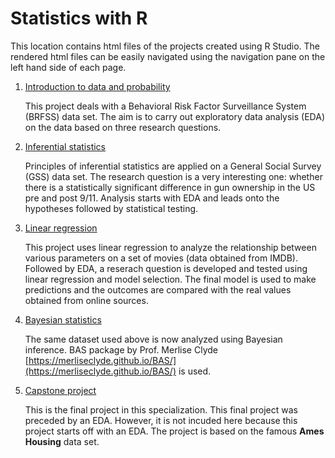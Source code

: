 # Statistics with R

This location contains html files of the projects created using R Studio. The rendered html files can be easily navigated using the navigation pane on the left hand side of each page.

1. [Introduction to data and probability](https://kushanst.github.io/statistics-with-R/intro_data_prob_project_final.html)

   This project deals with a Behavioral Risk Factor Surveillance System (BRFSS) data set. The aim is to carry out exploratory data analysis (EDA) on the data based on three research questions.
   
2. [Inferential statistics](https://kushanst.github.io/statistics-with-R/statistical_inference_with_GSS_data.html)

   Principles of inferential statistics are applied on a General Social Survey (GSS) data set. The research question is a very interesting one: whether there is a statistically significant difference in gun ownership in the US pre and post 9/11. Analysis starts with EDA and leads onto the hypotheses followed by statistical testing.  
   
3. [Linear regression](https://kushanst.github.io/statistics-with-R/Modeling_and_prediction_for_movies.html)

   This project uses linear regression to analyze the relationship between various parameters on a set of movies (data obtained from IMDB). Followed by EDA, a reserach question is developed and tested using linear regression and model selection. The final model is used to make predictions and the outcomes are compared with the real values obtained from online sources.
   
4. [Bayesian statistics](https://kushanst.github.io/statistics-with-R/Bayesian_project.html)

   The same dataset used above is now analyzed using Bayesian inference. BAS package by Prof. Merlise Clyde [https://merliseclyde.github.io/BAS/](https://merliseclyde.github.io/BAS/) is used.
   
5. [Capstone project](https://kushanst.github.io/statistics-with-R/Final_project.html)

   This is the final project in this specialization. This final project was preceded by an EDA. However, it is not incuded here because this project starts off with an EDA. The project is based on the famous **Ames Housing** data set.
